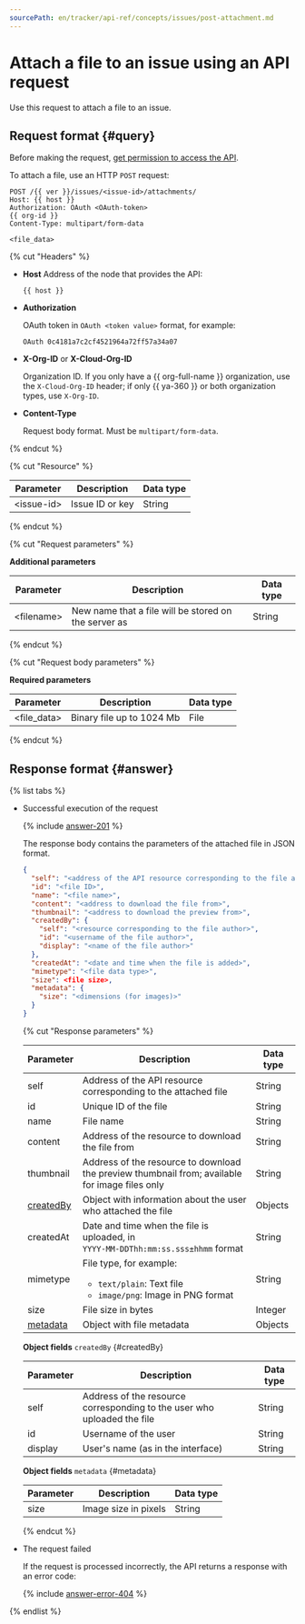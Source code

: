 ```yaml
---
sourcePath: en/tracker/api-ref/concepts/issues/post-attachment.md
---
```

# Attach a file to an issue using an API request

Use this request to attach a file to an issue.

## Request format {#query}

Before making the request, [get permission to access the API](../access.md).

To attach a file, use an HTTP `POST` request:

```
POST /{{ ver }}/issues/<issue-id>/attachments/
Host: {{ host }}
Authorization: OAuth <OAuth-token>
{{ org-id }}
Content-Type: multipart/form-data

<file_data>
```

{% cut "Headers" %}

- **Host**
    Address of the node that provides the API:

    ```
    {{ host }}
    ```

- **Authorization**

    OAuth token in `OAuth <token value>` format, for example:

    ```
    OAuth 0c4181a7c2cf4521964a72ff57a34a07
    ```


- **X-Org-ID** or **X-Cloud-Org-ID**

    Organization ID. If you only have a {{ org-full-name }} organization, use the `X-Cloud-Org-ID` header; if only {{ ya-360 }} or both organization types, use `X-Org-ID`.


- **Content-Type**

    Request body format. Must be `multipart/form-data`.

{% endcut %}

{% cut "Resource" %}

Parameter | Description | Data type
--------- | ----------- | ---------
\<issue-id\> | Issue ID or key | String

{% endcut %}

{% cut "Request parameters" %}

**Additional parameters**

Parameter | Description | Data type
--------- | ----------- | ---------
\<filename\> | New name that a file will be stored on the server as | String

{% endcut %}

{% cut "Request body parameters" %}

**Required parameters**

Parameter | Description | Data type
--------- | ----------- | ---------
\<file_data\> | Binary file up to 1024 Mb | File

{% endcut %}

## Response format {#answer}

{% list tabs %}

- Successful execution of the request

    {% include [answer-201](../../../_includes/tracker/api/answer-201.md) %}

    The response body contains the parameters of the attached file in JSON format.

    ```json
    {
      "self": "<address of the API resource corresponding to the file attached>",
      "id": "<file ID>",
      "name": "<file name>",
      "content": "<address to download the file from>",
      "thumbnail": "<address to download the preview from>",
      "createdBy": {
        "self": "<resource corresponding to the file author>",
        "id": "<username of the file author>",
        "display": "<name of the file author>"
      },
      "createdAt": "<date and time when the file is added>",
      "mimetype": "<file data type>",
      "size": <file size>,
      "metadata": {
        "size": "<dimensions (for images)>"
      }
    }
    ```

    {% cut "Response parameters" %}

    Parameter | Description | Data type
    --------- | ----------- | ---------
    self | Address of the API resource corresponding to the attached file | String
    id | Unique ID of the file | String
    name | File name | String
    content | Address of the resource to download the file from | String
    thumbnail | Address of the resource to download the preview thumbnail from; available for image files only | String
    [createdBy](#createdBy) | Object with information about the user who attached the file | Objects |
    createdAt | Date and time when the file is uploaded, in <br/>```YYYY-MM-DDThh:mm:ss.sss±hhmm``` format | String
    mimetype | File type, for example:<ul><li>`text/plain`: Text file</li><li>`image/png`: Image in PNG format</li></ul> | String
    size | File size in bytes | Integer
    [metadata](#metadata) | Object with file metadata | Objects

    **Object fields** `createdBy` {#createdBy}

    Parameter | Description | Data type
    --------- | ----------- | ---------
    self | Address of the resource corresponding to the user who uploaded the file | String
    id | Username of the user | String
    display | User's name (as in the interface) | String

    **Object fields** `metadata` {#metadata}

    Parameter | Description | Data type
    --------- | ----------- | ---------
    size | Image size in pixels | String

    {% endcut %}

- The request failed

    If the request is processed incorrectly, the API returns a response with an error code:

    {% include [answer-error-404](../../../_includes/tracker/api/answer-error-404.md) %}

{% endlist %}
